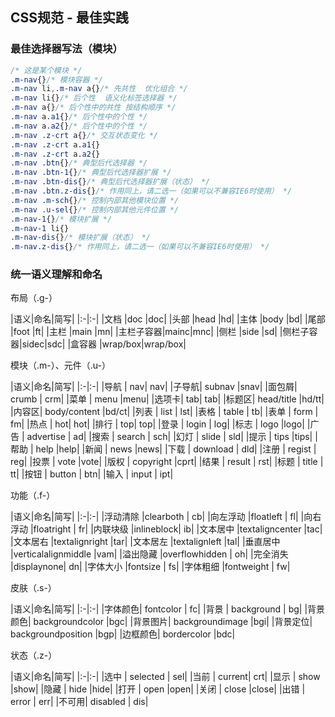 ## CSS规范 - 最佳实践

### 最佳选择器写法（模块）

```css
/* 这是某个模块 */
.m-nav{}/* 模块容器 */
.m-nav li,.m-nav a{}/* 先共性  优化组合 */
.m-nav li{}/* 后个性  语义化标签选择器 */
.m-nav a{}/* 后个性中的共性 按结构顺序 */
.m-nav a.a1{}/* 后个性中的个性 */
.m-nav a.a2{}/* 后个性中的个性 */
.m-nav .z-crt a{}/* 交互状态变化 */
.m-nav .z-crt a.a1{}
.m-nav .z-crt a.a2{}
.m-nav .btn{}/* 典型后代选择器 */
.m-nav .btn-1{}/* 典型后代选择器扩展 */
.m-nav .btn-dis{}/* 典型后代选择器扩展（状态） */
.m-nav .btn.z-dis{}/* 作用同上，请二选一（如果可以不兼容IE6时使用） */
.m-nav .m-sch{}/* 控制内部其他模块位置 */
.m-nav .u-sel{}/* 控制内部其他元件位置 */
.m-nav-1{}/* 模块扩展 */
.m-nav-1 li{}
.m-nav-dis{}/* 模块扩展（状态） */
.m-nav.z-dis{}/* 作用同上，请二选一（如果可以不兼容IE6时使用） */
```

### 统一语义理解和命名

布局（.g-）

|语义|命名|简写|
|:-|:-|
|文档  |doc    |doc|
|头部  |head   |hd|
|主体  |body   |bd|
|尾部  |foot   |ft|
|主栏  |main   |mn|
|主栏子容器|mainc|mnc|
|侧栏  |side    |sd|
|侧栏子容器|sidec|sdc|
|盒容器 |wrap/box|wrap/box|

模块（.m-）、元件（.u-）

|语义|命名|简写|
|:-|:-|
|导航 | nav| nav|
|子导航| subnav  |snav|
|面包屑| crumb  | crm|
|菜单 | menu    |menu|
|选项卡| tab| tab|
|标题区| head/title  |hd/tt|
|内容区| body/content    |bd/ct|
|列表 | list   | lst|
|表格 | table |  tb|
|表单 | form  |  fm|
|热点 | hot| hot|
|排行 | top| top|
|登录 | login  | log|
|标志 | logo    |logo|
|广告 | advertise |  ad|
|搜索 | search | sch|
|幻灯 | slide  | sld|
|提示 | tips    |tips|
|帮助 | help    |help|
|新闻 | news    |news|
|下载 | download   | dld|
|注册 | regist | reg|
|投票 | vote    |vote|
|版权 | copyright   |cprt|
|结果 | result | rst|
|标题 | title |  tt|
|按钮 | button | btn|
|输入 | input  | ipt|

功能（.f-）

|语义|命名|简写|
|:-|:-|
|浮动清除 |clearboth  | cb|
|向左浮动 |floatleft  | fl|
|向右浮动 |floatright | fr|
|内联块级 |inlineblock| ib|
|文本居中 |textaligncenter |tac|
|文本居右 |textalignright  |tar|
|文本居左 |textalignleft   |tal|
|垂直居中 |verticalalignmiddle |vam|
|溢出隐藏 |overflowhidden | oh|
|完全消失 |displaynone| dn|
|字体大小 |fontsize   | fs|
|字体粗细 |fontweight | fw|

皮肤（.s-）

|语义|命名|简写|
|:-|:-|
|字体颜色|    fontcolor  | fc|
|背景    |    background | bg|
|背景颜色|    backgroundcolor |bgc|
|背景图片|    backgroundimage |bgi|
|背景定位|    backgroundposition  |bgp|
|边框颜色|    bordercolor |bdc|

状态（.z-）

|语义|命名|简写|
|:-|:-|
|选中 | selected   | sel|
|当前 | current| crt|
|显示 | show    |show|
|隐藏 | hide    |hide|
|打开 | open    |open|
|关闭 | close   |close|
|出错 | error  | err|
|不可用| disabled   | dis|
